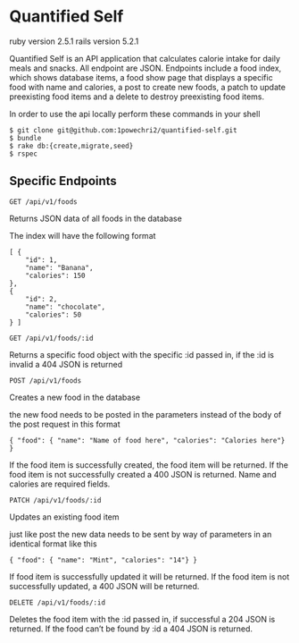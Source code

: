 # Quantified Self

ruby version 2.5.1
rails version 5.2.1

Quantified Self is an API application that calculates calorie intake for daily meals
and snacks. All endpoint are JSON. Endpoints include a food index, which shows database items, a food
show page that displays a specific food with name and calories, a post to create new foods,
a patch to update preexisting food items and a delete to destroy preexisting food items.

In order to use the api locally perform these commands in your shell
```
$ git clone git@github.com:1powechri2/quantified-self.git
$ bundle
$ rake db:{create,migrate,seed}
$ rspec
```

## Specific Endpoints

```
GET /api/v1/foods
```

Returns JSON data of all foods in the database

The index will have the following format

```
[ {
    "id": 1,
    "name": "Banana",
    "calories": 150
},
{
    "id": 2,
    "name": "chocolate",
    "calories": 50
} ]

```

```
GET /api/v1/foods/:id
```

Returns a specific food object with the specific :id passed in,
if the :id is invalid a 404 JSON is returned

```
POST /api/v1/foods
```

Creates a new food in the database

the new food needs to be posted in the parameters instead of the body of the post request
in this format

```
{ "food": { "name": "Name of food here", "calories": "Calories here"} }
```

If the food item is successfully created, the food item will be returned. If the food
item is not successfully created a 400 JSON is returned. Name and calories are required fields.

```
PATCH /api/v1/foods/:id
```

Updates an existing food item

just like post the new data needs to be sent by way of parameters in an identical
format like this

```
{ "food": { "name": "Mint", "calories": "14"} }
```

If food item is successfully updated it will be returned. If the food item
is not successfully updated, a 400 JSON will be returned.

```
DELETE /api/v1/foods/:id
```

Deletes the food item with the :id passed in,
if successful a 204 JSON is returned. If the food can’t be found by :id a 404 JSON is returned.
